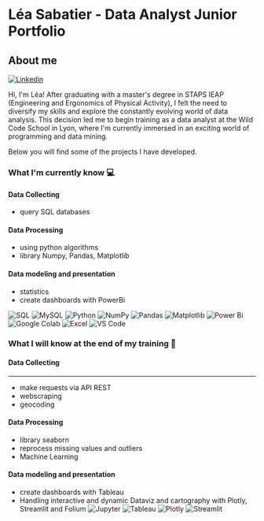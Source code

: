 # Léa Sabatier - Data Analyst Junior Portfolio
## About me 
[![Linkedin](https://img.shields.io/badge/-LinkedIn-blue?style=flat&logo=Linkedin&logoColor=white)](https://www.linkedin.com/in/leasabatier/)

Hi, I'm Léa! After graduating with a master's degree in STAPS IEAP (Engineering and Ergonomics of Physical Activity), I felt the need to diversify my skills and explore the constantly evolving world of data analysis. This decision led me to begin training as a data analyst at the Wild Code School in Lyon, where I'm currently immersed in an exciting world of programming and data mining.

Below you will find some of the projects I have developed.

### What I'm currently know 💻
#### Data Collecting 
- query SQL databases 

#### Data Processing
- using python algorithms 
- library Numpy, Pandas, Matplotlib  

#### Data modeling and presentation
- statistics
- create dashboards with PowerBi

![SQL](https://img.shields.io/badge/-SQL-000000?style=for-the-badge&logo=postgresql)
![MySQL](https://img.shields.io/badge/mysql-%2300f.svg?style=for-the-badge&logo=mysql&logoColor=white)
![Python](https://img.shields.io/badge/python-3670A0?style=for-the-badge&logo=python&logoColor=ffdd54)
![NumPy](https://img.shields.io/badge/numpy-%23013243.svg?style=for-the-badge&logo=numpy&logoColor=white)
![Pandas](https://img.shields.io/badge/pandas-%23150458.svg?style=for-the-badge&logo=pandas&logoColor=white)
![Matplotlib](https://img.shields.io/badge/Matplotlib-%23ffffff.svg?style=for-the-badge&logo=Matplotlib&logoColor=black)
![Power Bi](https://img.shields.io/badge/power_bi-F2C811?style=for-the-badge&logo=powerbi&logoColor=black)
![Google Colab](https://img.shields.io/badge/Colab-F9AB00?style=for-the-badge&logo=googlecolab&color=525252)
![Excel](https://img.shields.io/badge/Microsoft_Excel-217346?style=for-the-badge&logo=microsoft-excel&logoColor=white)
![VS Code](https://img.shields.io/badge/-VSCode-444444?style=for-the-badge&logo=visual-studio-code&logoColor=007ACC)

### What I will know at the end of my training 🚀
#### Data Collecting
---------------
- make requests via API REST
- webscraping
- geocoding

#### Data Processing
- library seaborn
- reprocess missing values and outliers
- Machine Learning

#### Data modeling and presentation
- create dashboards with Tableau
- Handling interactive and dynamic Dataviz and cartography with Plotly, Streamlit and Folium
![Jupyter](https://img.shields.io/badge/jupyter-%23FA0F00.svg?style=for-the-badge&logo=jupyter&logoColor=white)
![Tableau](https://img.shields.io/badge/Tableau-E97627?style=for-the-badge&logo=Tableau&logoColor=white)
![Plotly](https://img.shields.io/badge/Plotly-239120?style=for-the-badge&logo=plotly&logoColor=white)
![Streamlit](https://img.shields.io/badge/Streamlit-FF4B4B?style=for-the-badge&logo=Streamlit&logoColor=white)

